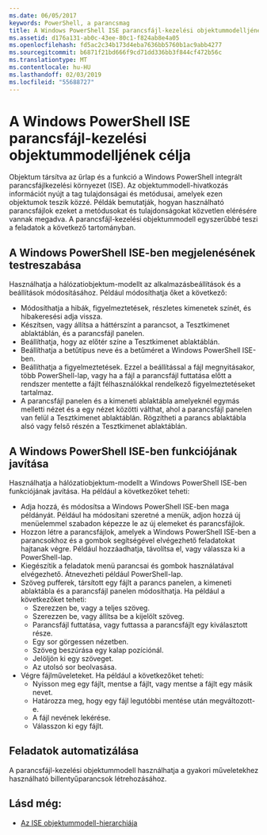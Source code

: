 ```yaml
---
ms.date: 06/05/2017
keywords: PowerShell, a parancsmag
title: A Windows PowerShell ISE parancsfájl-kezelési objektummodelljének célja
ms.assetid: d176a131-ab0c-43ee-80c1-f824ab8e4a05
ms.openlocfilehash: fd5ac2c34b173d4eba7636bb5760b1ac9abb4277
ms.sourcegitcommit: b6871f21bd666f9cd71dd336bb3f844cf472b56c
ms.translationtype: MT
ms.contentlocale: hu-HU
ms.lasthandoff: 02/03/2019
ms.locfileid: "55688727"
---
```

# <a name="purpose-of-the-windows-powershell-ise-scripting-object-model"></a>A Windows PowerShell ISE parancsfájl-kezelési objektummodelljének célja

Objektum társítva az űrlap és a funkció a Windows PowerShell integrált parancsfájlkezelési környezet (ISE). Az objektummodell-hivatkozás információt nyújt a tag tulajdonságai és metódusai, amelyek ezen objektumok teszik közzé. Példák bemutatják, hogyan használható parancsfájlok ezeket a metódusokat és tulajdonságokat közvetlen elérésére vannak megadva. A parancsfájl-kezelési objektummodell egyszerűbbé teszi a feladatok a következő tartományban.

## <a name="customizing-the-appearance-of-windows-powershell-ise"></a>A Windows PowerShell ISE-ben megjelenésének testreszabása

Használhatja a hálózatiobjektum-modellt az alkalmazásbeállítások és a beállítások módosításához. Például módosíthatja őket a következő:

- Módosíthatja a hibák, figyelmeztetések, részletes kimenetek színét, és hibakeresési adja vissza.
- Készítsen, vagy állítsa a háttérszínt a parancsot, a Tesztkimenet ablaktáblán, és a parancsfájl panelen.
- Beállíthatja, hogy az előtér színe a Tesztkimenet ablaktáblán.
- Beállíthatja a betűtípus neve és a betűméret a Windows PowerShell ISE-ben.
- Beállíthatja a figyelmeztetések. Ezzel a beállítással a fájl megnyitásakor, több PowerShell-lap, vagy ha a fájl a parancsfájl futtatása előtt a rendszer mentette a fájlt félhasználókkal rendelkező figyelmeztetéseket tartalmaz.
- A parancsfájl panelen és a kimeneti ablaktábla amelyeknél egymás melletti nézet és a egy nézet közötti válthat, ahol a parancsfájl panelen van felül a Tesztkimenet ablaktáblán. Rögzítheti a parancs ablaktábla alsó vagy felső részén a Tesztkimenet ablaktáblán.

## <a name="enhancing-the-functionality-of-windows-powershell-ise"></a>A Windows PowerShell ISE-ben funkciójának javítása

Használhatja a hálózatiobjektum-modellt a Windows PowerShell ISE-ben funkciójának javítása. Ha például a következőket teheti:

- Adja hozzá, és módosítsa a Windows PowerShell ISE-ben maga példányát. Például ha módosítani szeretné a menük, adjon hozzá új menüelemmel szabadon képezze le az új elemeket és parancsfájlok.
- Hozzon létre a parancsfájlok, amelyek a Windows PowerShell ISE-ben a parancsokhoz és a gombok segítségével elvégezhető feladatokat hajtanak végre. Például hozzáadhatja, távolítsa el, vagy válassza ki a PowerShell-lap.
- Kiegészítik a feladatok menü parancsai és gombok használatával elvégezhető. Átnevezheti például PowerShell-lap.
- Szöveg pufferek, társított egy fájlt a parancs panelen, a kimeneti ablaktábla és a parancsfájl panelen módosíthatja. Ha például a következőket teheti:
  - Szerezzen be, vagy a teljes szöveg.
  - Szerezzen be, vagy állítsa be a kijelölt szöveg.
  - Parancsfájl futtatása, vagy futtassa a parancsfájlt egy kiválasztott része.
  - Egy sor görgessen nézetben.
  - Szöveg beszúrása egy kalap pozíciónál.
  - Jelöljön ki egy szöveget.
  - Az utolsó sor beolvasása.
- Végre fájlműveleteket. Ha például a következőket teheti:
  - Nyisson meg egy fájlt, mentse a fájlt, vagy mentse a fájlt egy másik nevet.
  - Határozza meg, hogy egy fájl legutóbbi mentése után megváltozott-e.
  - A fájl nevének lekérése.
  - Válasszon ki egy fájlt.

## <a name="automating-tasks"></a>Feladatok automatizálása

A parancsfájl-kezelési objektummodell használhatja a gyakori műveletekhez használható billentyűparancsok létrehozásához.

## <a name="see-also"></a>Lásd még:

- [Az ISE objektummodell-hierarchiája](The-ISE-Object-Model-Hierarchy.md)